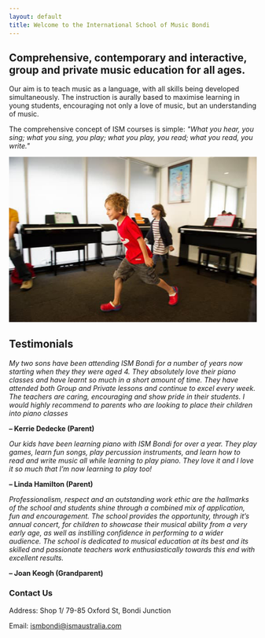 ```yaml
---
layout: default
title: Welcome to the International School of Music Bondi
---
```

## Comprehensive, contemporary and interactive, group and private music education for all ages.

Our aim is to teach music as a language, with all skills being developed simultaneously. The instruction is aurally based to maximise learning in young students, encouraging not only a love of music, but an understanding of music.

The comprehensive concept of ISM courses is simple: 
*"What you hear, you sing; what you sing, you play; what you play, you read; what you read, you write."*

<img src="images/group_piano_lessons_bondi-1x.jpg" alt="ismbondi">

## Testimonials

*My two sons have been attending ISM Bondi for a number of years now starting when they they were aged 4. They absolutely love their piano classes and have learnt so much in a short amount of time. They have attended both Group and Private lessons and continue to excel every week. The teachers are caring, encouraging and show pride in their students. I would highly recommend to parents who are looking to place their children into piano classes*

**– Kerrie Dedecke (Parent)**
 

*Our kids have been learning piano with ISM Bondi for over a year. They play games, learn fun songs, play percussion instruments, and learn how to read and write music all while learning to play piano. They love it and I love it so much that I’m now learning to play too!*

**– Linda Hamilton (Parent)**
 

*Professionalism, respect and an outstanding work ethic are the hallmarks of the school and students shine through a combined mix of application, fun and encouragement. The school provides the opportunity, through it’s annual concert, for children to showcase their musical ability from a very early age, as well as instilling confidence in performing to a wider audience.
The school is dedicated to musical education at its best and its skilled and passionate teachers work enthusiastically towards this end with excellent results.*

**– Joan Keogh (Grandparent)**


### Contact Us

Address: Shop 1/ 79-85 Oxford St, Bondi Junction

Email: ismbondi@ismaustralia.com
